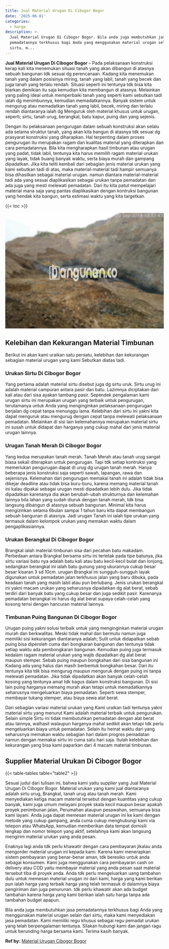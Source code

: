 ```yaml
---
title: Jual Material Urugan Di Cibogor Bogor
date: '2025-06-01'
categories:
  - harga
description: >-
  Jual Material Urugan Di Cibogor Bogor. Bila anda juga membutuhkan jasa
  pemadatannya terkhusus bagi Anda yang menggunakan material urugan selain dari
  sirtu, m...
---
```


**Jual Material Urugan Di Cibogor Bogor** – Pada pelaksanaan konstruksi kerap kali kita menemukan situasi tanah yang akan dibangun di atasnya sebuah bangunan tdk sesuai dg perencanaan. Kadang kita menemukan tanah yang dalam posisinya miring, tanah yang labil, tanah yang becek dan juga tanah yang terlalu rendah. Situasi seperti ini tentunya tdk bisa kita biarkan demikian itu saja kemudian kita membangun di atasnya. Melainkan yang paling ideal untuk memperbaiki tanah yang seperti kami sebutkan tadi ialah dg menimbunnya, kemudian memadatkannya. Banyak sistem untuk mengurug atau memadatkan tanah yang labil, becek, miring dan terlalu rendah diantaranya ialah dg Menguruk oleh material khusus untuk urugan, seperti; sirtu, tanah urug, berangkal, batu kapur, puing dan yang sejenis.

Dengan itu pelaksanaan pengurugan dalam sebuah konstruksi akan selalu ada selama struktur tanah, yang akan kita bangun di atasnya tdk sesuai dg prasyarat konstruksi yang diharapkan. Hal terpenting dalam proses pengurugan itu merupakan ragam dan kualitas material yang diterapkan dan cara pemadatannya. Bila kita mengharapkan hasil timbunan atau urugan yang padat, tidak labil, tentunya kita harus memilih ragam material urukan yang layak, tidak buang banyak waktu, serta biaya murah dan gampang dipadatkan. Jika kita teliti kembali dari sebagian jenis material urukan yang kami sebutkan tadi di atas, maka material-material tadi hampir semuanya bisa dihasilkan sebagai material urugan. namun diantara material-material tadi ada yang sesuai diaplikasikan sebagai urukan tanpa pemadatan dan ada juga yang mesti melewati pemadatan. Dari itu kita patut mempelajari material mana saja yang pantas diaplikasikan dengan kontruksi bangunan yang hendak kita bangun, serta estimasi waktu yang kita targetkan.

{{< toc >}}

![Jual Material Urugan Di Cibogor Bogor](/images/jual-urugan-27.png)

## Kelebihan dan Kekurangan Material Timbunan

Berikut ini akan kami uraikan satu persatu, kelebihan dan kekurangan sebagian material urugan yang kami Sebutkan diatas tadi.

### Urukan Sirtu Di Cibogor Bogor

Yang pertama adalah material sirtu disebut juga dg sirtu uruk. Sirtu urug ini adalah material campuran antara pasir dan batu. Lazimnya diciptakan dari kali atau dari sisa ayakan tambang pasir. Sependek pengalaman kami urugan sirtu ini merupakan urugan yang terbaik untuk pengurugan, terutamanya untuk Anda yang menginginkan pelaksanaan pengurugan berjalan dg cepat tanpa menunggu lama. Kelebihan dari sirtu ini yakni kita dapat menguruk atau mengurug dengan cepat tanpa melewati pelaksanaan pemadatan. Melainkan di sisi lain kelemahannya merupakan material sirtu ini susah untuk didapat dan harganya yang cukup mahal dari jenis material urugan lainnya.

### Urugan Tanah Merah Di Cibogor Bogor

Yang kedua merupakan tanah merah. Tanah Merah atau tanah urug sangat biasa sekali diterapkan untuk pengurugan. Tapi tdk setiap kontruksi yang memerlukan pengurugan dapat di urug dg urugan tanah merah. Hanya beberapa jenis konstruksi saja seperti sawah, lapangan, rawa dan sejenisnya. Kelemahan dari pengurugan memakai tanah ini adalah tidak bisa dikejar deadline atau tidak bisa buru-buru, karena memang material tanah ini kalau dipakai sebagai urugan mesti dipadatkan lebih dulu. Jika tidak dipadatkan karenanya dia akan berubah-ubah strukturnya dan kelemahan lainnya bila lahan yang sudah diuruk dengan tanah merah, tdk bisa langsung dibangun di atasnya sebuah bangunan. Minimal kita harus mengizinkan selama 6bulan sampai 1 tahun baru kita dapat membangun sebuah bangunan di atasnya. Jadi urugan Tanah ini ialah tipe urukan yang termasuk dalam kelompok urukan yang memakan waktu dalam pengaplikasiannya.

### Urukan Berangkal Di Cibogor Bogor

Brangkal ialah material timbunan sisa dari pecahan batu makadam. Perbedaan antara Brangkal bersama sirtu ini terletak pada tipe batunya, jika sirtu variasi batu nya adalah batu kali atau batu kecil-kecil bulat dan lonjong, sedangkan berangkal ini ialah batu gunung yang ukurannya cukup besar besar kisaran 3 sd 10cm. urugan Brangkal ini sungguh-sungguh layak digunakan untuk pemadatan jalan terkhusus jalan yang baru dibuka, pada keadaan tanah yang masih labil atau pun berlubang. Jenis urukan berangkal ini yakni macam urukan yang seharusnya dipadatkan dg alat berat, sebab terdiri dari banyak batu yang cukup besar dan juga sedikit pasir. Karenanya pemadatan berangkal ini harus dg alat berat supaya celah-celah yang kosong terisi dengan hancuran material lainnya.

### Timbunan Puing Bangunan Di Cibogor Bogor

Urugan puing yakni solusi terbaik untuk yang menginginkan material urugan murah dan berkwalitas. Meski tidak mahal dan bermutu namun juga memiliki sisi kekurangan diantaranya adalah; Sulit untuk didapatkan sebab puing bisa diperoleh cuma dari bongkaran bangunan dan tentunya tidak setiap waktu ada pembongkaran bangunan. Kemudian puing juga termasuk kedalam ragam material urukan yang wajib dipadatkan dg alat berat maupun stemper. Sebab puing maupun bongkahan dari sisa bangunan ini Kadang ada yang halus dan masih berbentuk bongkahan besar. Dari itu tentunya kita tdk bisa mengurug maupun menguruk dengan puing ini tanpa melewati pemadatan. Jika tidak dipadatkan akan banyak celah-celah kosong yang tentunya amat tdk bagus dalam konstruksi bangunan. Di sisi lain puing harganya memang murah akan tetapi untuk memadatkannya seharusnya mengeluarkan biaya pemadatan. Seperti sewa stemper, membayar tukang stemper, atau biaya sewa alat berat.

Dari sebagian variasi material urukan yang Kami uraikan tadi tentunya yakni material sirtu yang menurut Kami adalah material terbaik untuk pengurukan. Selain simple Sirtu ini tidak membutuhkan pemadatan dengan alat berat atau lainnya, walhasil walaupun harganya mahal sedikit akan tetapi tdk perlu mengeluarkan biaya untuk pemadatan. Selain itu hemat waktu dari yang seharusnya memakan waktu sebagian hari dalam progres pemadatan namun dengan memakai sirtu ini cuma satu hari saja. Itulah kelebihan dan kekurangan yang bisa kami paparkan dari 4 macam material timbunan.

## Supplier Material Urukan Di Cibogor Bogor

{{< table-tables table="table2" >}}

Sesuai judul dari tulisan ini, bahwa kami yaitu supplier yang Jual Material Urugan Di Cibogor Bogor. Material urukan yang kami jual diantaranya adalah sirtu urug, Brangkal, tanah urug atau tanah merah. Kami menyediakan ketiga macam material tersebut dengan kuantitas yang cukup banyak, kami juga umum melayani proyek skala kecil maupun besar apakah proyek penimbunan jalan, Perumahan ataupun pesawahan, semuanya bisa kami layani. Anda juga dapat memesan material urugan ini ke kami dengan metode yang cukup gampang, anda cuma cukup menghubungi kami via telepon atau WhatsApp, kemudian memberikan data tempat domisili lengkap dan nomor telepon yang aktif, setelahnya kami akan langsung mengirim material urukan yang anda pesan.

Enaknya lagi anda tdk perlu khawatir dengan cara pembayaran jikalau anda mengorder material urugan ini kepada kami. Karena kami menerapkan sistem pembayaran yang benar-benar aman, tdk beresiko untuk anda sebagai konsumen. Kami juga menggunakan cara pembayaran cash on delivery atau COD yaitu membayar material yang anda pesan saat material tersebut tiba di proyek anda. Anda tdk perlu mengeluarkan uang tambahan dulu untuk memesan material urugan ini dari kami, harga yang kami berikan pun ialah harga yang terbaik harga yang telah termasuk di dalamnya biaya pengiriman dan juga penurunan. tdk perlu khawatir akan ada budget tambahan karena harga yang kami berikan ialah satu harga tanpa ada tambahan budget apapun.

Bila anda juga membutuhkan jasa pemadatannya terkhusus bagi Anda yang menggunakan material urugan selain dari sirtu, maka kami menyediakan jasa pemadatan. Kami memiliki regu khusus sebagai regu pemadat urukan yang telah berpengalaman tentunya. Silakan hubungi kami dan jangan ragu untuk berunding harga bersama kami. Terima kasih banyak.

**Ref by:** [Material Urugan Cibogor Bogor](https://id.wikipedia.org/wiki/Material)
